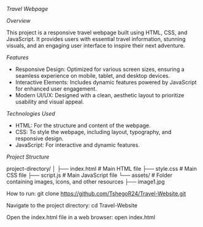 *Travel Webpage*

*Overview*

This project is a responsive travel webpage built using HTML, CSS, and JavaScript. It provides users with essential travel information, stunning visuals, and an engaging user interface to inspire their next adventure.

*Features*

- Responsive Design: Optimized for various screen sizes, ensuring a seamless experience on mobile, tablet, and desktop devices.
- Interactive Elements: Includes dynamic features powered by JavaScript for enhanced user engagement.
- Modern UI/UX: Designed with a clean, aesthetic layout to prioritize usability and visual appeal.

*Technologies Used*

- HTML: For the structure and content of the webpage.
- CSS: To style the webpage, including layout, typography, and responsive design.
- JavaScript: For interactive and dynamic features.

*Project Structure*

project-directory/
│
├── index.html       # Main HTML file
├── style.css        # Main CSS file
├── script.js        # Main JavaScript file
└── assets/          # Folder containing images, icons, and other resources
    ├── image1.jpg

How to run:
git clone https://github.com/TshegoR24/Travel-Website.git

Navigate to the project directory:
cd Travel-Website

Open the index.html file in a web browser:
open index.html





